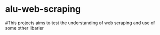 # alu-web-scraping
#This projects aims to test the understanding of web scraping and use of some other libarier

